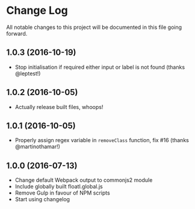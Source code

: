 # Change Log
All notable changes to this project will be documented in this file going forward.

## 1.0.3 (2016-10-19)
- Stop initialisation if required either input or label is not found (thanks @leptest!)

## 1.0.2 (2016-10-05)
- Actually release built files, whoops!

## 1.0.1 (2016-10-05)
 - Properly assign regex variable in `removeClass` function, fix #16 (thanks @martinothamar!)

## 1.0.0 (2016-07-13)
- Change default Webpack output to commonjs2 module
- Include globally built floatl.global.js
- Remove Gulp in favour of NPM scripts
- Start using changelog
